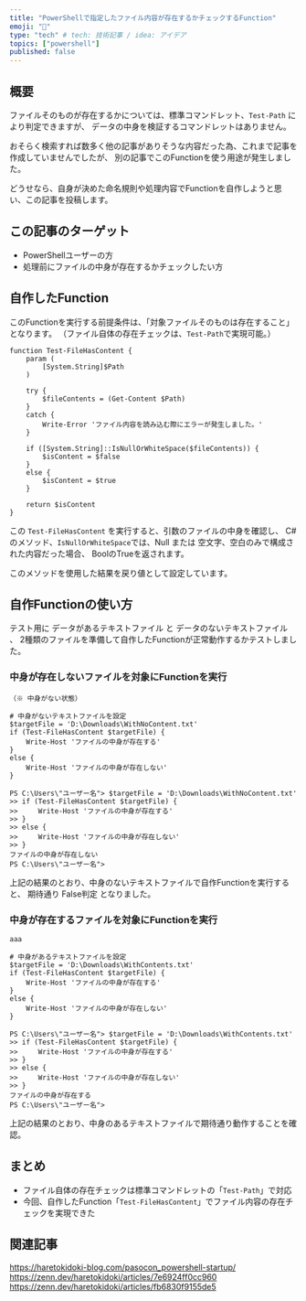 ```yaml
---
title: "PowerShellで指定したファイル内容が存在するかチェックするFunction"
emoji: "👻"
type: "tech" # tech: 技術記事 / idea: アイデア
topics: ["powershell"]
published: false
---
```

## 概要

ファイルそのものが存在するかについては、標準コマンドレット、`Test-Path` により判定できますが、
データの中身を検証するコマンドレットはありません。

おそらく検索すれば数多く他の記事がありそうな内容だった為、これまで記事を作成していませんでしたが、
別の記事でこのFunctionを使う用途が発生しました。

どうせなら、自身が決めた命名規則や処理内容でFunctionを自作しようと思い、この記事を投稿します。

## この記事のターゲット

- PowerShellユーザーの方
- 処理前にファイルの中身が存在するかチェックしたい方

## 自作したFunction

このFunctionを実行する前提条件は、「対象ファイルそのものは存在すること」となります。
（ファイル自体の存在チェックは、`Test-Path`で実現可能。）

```powershell:Test-FileHasContent
function Test-FileHasContent {
    param (
        [System.String]$Path
    )

    try {
        $fileContents = (Get-Content $Path)
    }
    catch {
        Write-Error 'ファイル内容を読み込む際にエラーが発生しました。'
    }

    if ([System.String]::IsNullOrWhiteSpace($fileContents)) {
        $isContent = $false
    }
    else {
        $isContent = $true
    }

    return $isContent
}
```

この `Test-FileHasContent` を実行すると、引数のファイルの中身を確認し、
C#のメソッド、`IsNullOrWhiteSpace`では、Null または 空文字、空白のみで構成された内容だった場合、
BoolのTrueを返されます。

このメソッドを使用した結果を戻り値として設定しています。

## 自作Functionの使い方

テスト用に データがあるテキストファイル と データのないテキストファイル 、
2種類のファイルを準備して自作したFunctionが正常動作するかテストしました。

### 中身が存在しないファイルを対象にFunctionを実行

```:中身のないテキストファイル「D:\Downloads\WithNoContent.txt」
（※ 中身がない状態）
```

```powershell:検証したコード（コンテンツなしパターン）
# 中身がないテキストファイルを設定
$targetFile = 'D:\Downloads\WithNoContent.txt'
if (Test-FileHasContent $targetFile) {
    Write-Host 'ファイルの中身が存在する'
}
else {
    Write-Host 'ファイルの中身が存在しない'
}
```

```powershell:実際の実行結果
PS C:\Users\"ユーザー名"> $targetFile = 'D:\Downloads\WithNoContent.txt'
>> if (Test-FileHasContent $targetFile) {
>>     Write-Host 'ファイルの中身が存在する'
>> }
>> else {
>>     Write-Host 'ファイルの中身が存在しない'
>> }
ファイルの中身が存在しない
PS C:\Users\"ユーザー名">
```

上記の結果のとおり、中身のないテキストファイルで自作Functionを実行すると、
期待通り False判定 となりました。

### 中身が存在するファイルを対象にFunctionを実行

```:中身のあるテキストファイル「D:\Downloads\WithContents.txt」
aaa
```

```powershell:検証したコード（コンテンツありパターン）
# 中身があるテキストファイルを設定
$targetFile = 'D:\Downloads\WithContents.txt'
if (Test-FileHasContent $targetFile) {
    Write-Host 'ファイルの中身が存在する'
}
else {
    Write-Host 'ファイルの中身が存在しない'
}
```

```powershell:実際の実行結果
PS C:\Users\"ユーザー名"> $targetFile = 'D:\Downloads\WithContents.txt'
>> if (Test-FileHasContent $targetFile) {
>>     Write-Host 'ファイルの中身が存在する'
>> }
>> else {
>>     Write-Host 'ファイルの中身が存在しない'
>> }
ファイルの中身が存在する
PS C:\Users\"ユーザー名">
```

上記の結果のとおり、中身のあるテキストファイルで期待通り動作することを確認。

## まとめ

- ファイル自体の存在チェックは標準コマンドレットの「`Test-Path`」で対応
- 今回、自作したFunction「`Test-FileHasContent`」でファイル内容の存在チェックを実現できた

## 関連記事

https://haretokidoki-blog.com/pasocon_powershell-startup/
https://zenn.dev/haretokidoki/articles/7e6924ff0cc960
https://zenn.dev/haretokidoki/articles/fb6830f9155de5
